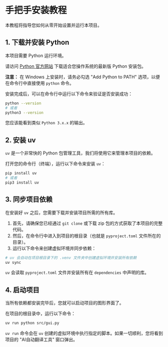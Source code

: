 # 手把手安装教程

本教程将指导您如何从零开始设置并运行本项目。

## 1. 下载并安装 Python

本项目需要 Python 运行环境。

请访问 [Python 官方网站](https://www.python.org/downloads/) 下载适合您操作系统的最新版 Python 安装包。

**注意：** 在 Windows 上安装时，请务必勾选 "Add Python to PATH" 选项，以便在命令行中直接使用 `python` 命令。

安装完成后，可以在命令行中运行以下命令来验证是否安装成功：

```sh
python --version
# 或者
python3 --version
```

您应该能看到类似 `Python 3.x.x` 的输出。

## 2. 安装 uv

`uv` 是一个非常快的 Python 包管理工具，我们将使用它来管理本项目的依赖。

打开您的命令行（终端），运行以下命令来安装 `uv`：

```sh
pip install uv
# 或者
pip3 install uv
```

## 3. 同步项目依赖

在安装好 `uv` 之后，您需要下载并安装项目所需的所有库。

1.  首先，请确保您已经通过 `git clone` 或下载 zip 包的方式获取了本项目的完整代码。
2.  然后，在命令行中进入到项目的根目录（也就是 `pyproject.toml` 文件所在的目录）。
3.  运行以下命令来创建虚拟环境并同步依赖：

```sh
# uv 会自动在项目根目录下的 .venv 文件夹中创建虚拟环境并安装所有依赖
uv sync
```

`uv` 会读取 `pyproject.toml` 文件并安装所有在 `dependencies` 中声明的库。

## 4. 启动项目

当所有依赖都安装完毕后，您就可以启动项目的图形界面了。

在项目的根目录中，运行以下命令：

```sh
uv run python src/gui.py
```

`uv run` 命令会在 `uv` 创建的虚拟环境中执行指定的脚本。如果一切顺利，您将看到项目的 "AI自动翻译工具" 窗口弹出。
